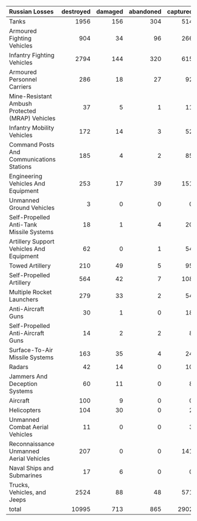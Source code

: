 | Russian Losses                                   |   destroyed |   damaged |   abandoned |   captured |   total |
|:-------------------------------------------------|------------:|----------:|------------:|-----------:|--------:|
| Tanks                                            |        1956 |       156 |         304 |        514 |    2930 |
| Armoured Fighting Vehicles                       |         904 |        34 |          96 |        266 |    1300 |
| Infantry Fighting Vehicles                       |        2794 |       144 |         320 |        615 |    3873 |
| Armoured Personnel Carriers                      |         286 |        18 |          27 |         92 |     423 |
| Mine-Resistant Ambush Protected  (MRAP) Vehicles |          37 |         5 |           1 |         11 |      54 |
| Infantry Mobility Vehicles                       |         172 |        14 |           3 |         52 |     241 |
| Command Posts And Communications Stations        |         185 |         4 |           2 |         85 |     276 |
| Engineering Vehicles And Equipment               |         253 |        17 |          39 |        151 |     460 |
| Unmanned Ground Vehicles                         |           3 |         0 |           0 |          0 |       3 |
| Self-Propelled Anti-Tank Missile Systems         |          18 |         1 |           4 |         20 |      43 |
| Artillery Support Vehicles And Equipment         |          62 |         0 |           1 |         54 |     117 |
| Towed Artillery                                  |         210 |        49 |           5 |         95 |     359 |
| Self-Propelled Artillery                         |         564 |        42 |           7 |        108 |     721 |
| Multiple Rocket Launchers                        |         279 |        33 |           2 |         54 |     368 |
| Anti-Aircraft Guns                               |          30 |         1 |           0 |         18 |      49 |
| Self-Propelled Anti-Aircraft Guns                |          14 |         2 |           2 |          8 |      26 |
| Surface-To-Air Missile Systems                   |         163 |        35 |           4 |         24 |     226 |
| Radars                                           |          42 |        14 |           0 |         10 |      66 |
| Jammers And Deception Systems                    |          60 |        11 |           0 |          8 |      79 |
| Aircraft                                         |         100 |         9 |           0 |          0 |     109 |
| Helicopters                                      |         104 |        30 |           0 |          2 |     136 |
| Unmanned Combat Aerial Vehicles                  |          11 |         0 |           0 |          3 |      14 |
| Reconnaissance Unmanned Aerial Vehicles          |         207 |         0 |           0 |        141 |     348 |
| Naval Ships and Submarines                       |          17 |         6 |           0 |          0 |      23 |
| Trucks, Vehicles, and Jeeps                      |        2524 |        88 |          48 |        571 |    3231 |
| total                                            |       10995 |       713 |         865 |       2902 |   15475 |